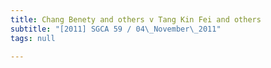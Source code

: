```yaml
---
title: Chang Benety and others v Tang Kin Fei and others
subtitle: "[2011] SGCA 59 / 04\_November\_2011"
tags: null

---
```


